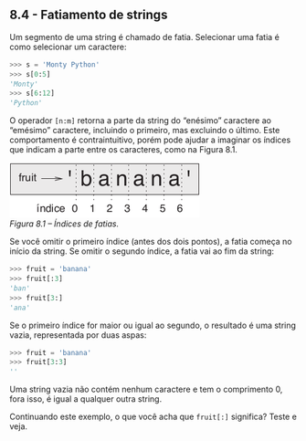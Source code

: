 ## 8.4 - Fatiamento de strings

Um segmento de uma string é chamado de fatia. Selecionar uma fatia é como selecionar um caractere:

```python
>>> s = 'Monty Python'
>>> s[0:5]
'Monty'
>>> s[6:12]
'Python'
```

O operador `[n:m]` retorna a parte da string do “enésimo” caractere ao “emésimo” caractere, incluindo o primeiro, mas excluindo o último. Este comportamento é contraintuitivo, porém pode ajudar a imaginar os índices que indicam a parte entre os caracteres, como na Figura 8.1.

![Figura 8.1 – Índices de fatias.](/fig/tnkp_0801.png)
<br>_Figura 8.1 – Índices de fatias._

Se você omitir o primeiro índice (antes dos dois pontos), a fatia começa no início da string. Se omitir o segundo índice, a fatia vai ao fim da string:

```python
>>> fruit = 'banana'
>>> fruit[:3]
'ban'
>>> fruit[3:]
'ana'
```

Se o primeiro índice for maior ou igual ao segundo, o resultado é uma string vazia, representada por duas aspas:

```python
>>> fruit = 'banana'
>>> fruit[3:3]
''
```

Uma string vazia não contém nenhum caractere e tem o comprimento 0, fora isso, é igual a qualquer outra string.

Continuando este exemplo, o que você acha que `fruit[:]` significa? Teste e veja.
